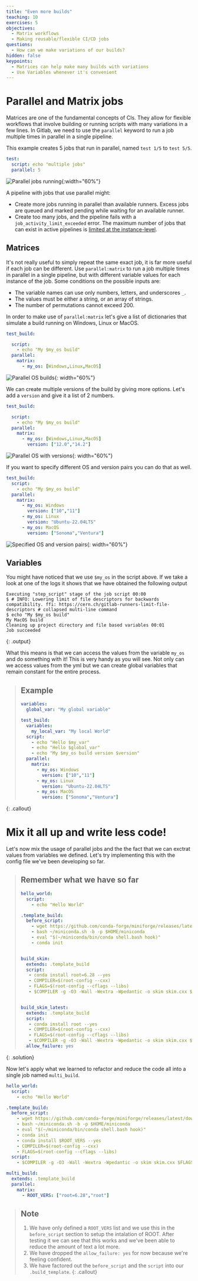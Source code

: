 ```yaml
---
title: "Even more builds"
teaching: 10
exercises: 5
objectives:
  - Matrix workflows
  - Making reusable/flexible CI/CD jobs
questions:
  - How can we make variations of our builds?
hidden: false
keypoints:
  - Matrices can help make many builds with variations
  - Use Variables whenever it's convenient
---
```



# Parallel and  Matrix jobs

Matrices are one of the fundamental concepts of CIs. They allow for flexible workflows that involve building or running scripts with many variations in a few lines. In Gitlab, we need to use the `parallel` keyword to run a job multiple times in parallel in a single pipeline.

This example creates 5 jobs that run in parallel, named `test 1/5` to `test 5/5`.

```yml
test:
  script: echo "multiple jobs"
  parallel: 5
```

![Parallel jobs running]({{site.baseurl}}/fig/parallel-example.png){:width="60%"}

A pipeline with jobs that use parallel might:

- Create more jobs running in parallel than available runners. Excess jobs are queued and marked pending while waiting for an available runner.
- Create too many jobs, and the pipeline fails with a `job_activity_limit_exceeded` error. The maximum number of jobs that can exist in active pipelines is [limited at the instance-level](https://docs.gitlab.com/ee/administration/instance_limits.html#number-of-jobs-in-active-pipelines).


## Matrices

It's not really useful to simply repeat the same exact job, it is far more useful if each job can be different.
Use `parallel:matrix` to run a job multiple times in parallel in a single pipeline, but with different variable values for each instance of the job. Some conditions on the possible inputs are:
- The variable names can use only numbers, letters, and underscores `_`.
- The values must be either a string, or an array of strings.
- The number of permutations cannot exceed 200.

In order to make use of `parallel:matrix` let's give a list of dictionaries that simulate a build running on Windows, Linux or MacOS.
<!-- and installing some package we need with 2 versions. Let's define two variables `$OS` and `$package-version`. -->


```yml
test_build:

  script:
    - echo "My $my_os build"
  parallel:
    matrix:
      - my_os: [Windows,Linux,MacOS]

```

![Parallel OS builds]({{site.baseurl}}/fig/parallel-os.png){: width="60%"}


We can create multiple versions of the build by giving more options. Let's add a `version` and give it a list of 2 numbers.

```yml
test_build:

  script:
    - echo "My $my_os build"
  parallel:
    matrix:
      - my_os: [Windows,Linux,MacOS]
        version: ["12.0","14.2"]
```

![Parallel OS with versions]({{site.baseurl}}/fig/parallel-versions.png){: width="60%"}


If you want to specify different OS and version pairs you can do that as well.
```yml
test_build:
  script:
    - echo "My $my_os build"
  parallel:
    matrix:
      - my_os: Windows
        version: ["10","11"]
      - my_os: Linux
        version: "Ubuntu-22.04LTS"
      - my_os: MacOS
        version: ["Sonoma","Ventura"]
```

![Specified OS and version pairs]({{site.baseurl}}/fig/parallel-specified.png){: width="60%"}


## Variables

You might have noticed that we use `$my_os` in the script above. If we take a look at one of the logs it shows that we have obtained the following output
```
Executing "step_script" stage of the job script 00:00
$ # INFO: Lowering limit of file descriptors for backwards compatibility. ffi: https://cern.ch/gitlab-runners-limit-file-descriptors # collapsed multi-line command
$ echo "My $my_os build"
My MacOS build
Cleaning up project directory and file based variables 00:01
Job succeeded
```
{: .output}


What this means is that we can access the values from the variable `my_os` and do something with it! This is very handy as you will see. Not only can we access values from the yml but we can create global variables that remain constant for the entire process.

> ## Example
> ```yml
> variables:
>   global_var: "My global variable"
>
> test_build:
>   variables:
>     my_local_var: "My local World"
>   script:
>     - echo "Hello $my_var"
>     - echo "Hello $global_var"
>     - echo "My $my_os build version $version"
>   parallel:
>     matrix:
>       - my_os: Windows
>         version: ["10","11"]
>       - my_os: Linux
>         version: "Ubuntu-22.04LTS"
>       - my_os: MacOS
>         version: ["Sonoma","Ventura"]
> ```
{: .callout}


# Mix it all up and write less code!

Let's now mix the usage of parallel jobs and the the fact that we can exctrat values from variables we defined.
Let's try implementing this with the config file we've been developing so far.

> ## Remember what we have so far
> ```yml
> hello_world:
>   script:
>     - echo "Hello World"
>
> .template_build:
>   before_script:
>     - wget https://github.com/conda-forge/miniforge/releases/latest/download/Miniforge3-Linux-x86_64.sh -O ~/miniconda.sh
>     - bash ~/miniconda.sh -b -p $HOME/miniconda
>     - eval "$(~/miniconda/bin/conda shell.bash hook)"
>     - conda init
>
>
> build_skim:
>   extends: .template_build
>   script:
>    - conda install root=6.28 --yes
>    - COMPILER=$(root-config --cxx)
>    - FLAGS=$(root-config --cflags --libs)
>    - $COMPILER -g -O3 -Wall -Wextra -Wpedantic -o skim skim.cxx $FLAGS
>
>
> build_skim_latest:
>   extends: .template_build
>   script:
>    - conda install root --yes
>    - COMPILER=$(root-config --cxx)
>    - FLAGS=$(root-config --cflags --libs)
>    - $COMPILER -g -O3 -Wall -Wextra -Wpedantic -o skim skim.cxx $FLAGS
>   allow_failure: yes
>
> ```
{: .solution}

Now let's apply what we learned to refactor and reduce the code all into a single job named `multi_build`.

```yml
hello_world:
  script:
    - echo "Hello World"

.template_build:
  before_script:
    - wget https://github.com/conda-forge/miniforge/releases/latest/download/Miniforge3-Linux-x86_64.sh -O ~/miniconda.sh
    - bash ~/miniconda.sh -b -p $HOME/miniconda
    - eval "$(~/miniconda/bin/conda shell.bash hook)"
    - conda init
    - conda install $ROOT_VERS --yes
    - COMPILER=$(root-config --cxx)
    - FLAGS=$(root-config --cflags --libs)
  script:
    - $COMPILER -g -O3 -Wall -Wextra -Wpedantic -o skim skim.cxx $FLAGS

multi_build:
  extends: .template_build
  parallel:
    matrix:
      - ROOT_VERS: ["root=6.28","root"]
```


> ## Note
> 1. We have only defined a `ROOT_VERS` list and we use this in the `before_script` section to setup the intalation of ROOT.  After testing it we can see that this works and we've been able to reduce the amount of text a lot more.
> 2. We have dropped the `allow_failure: yes` for now because we're feeling confident.
> 3. We have factored out the `before_script` and the `script` into our `.build_template`.
{: .callout}
